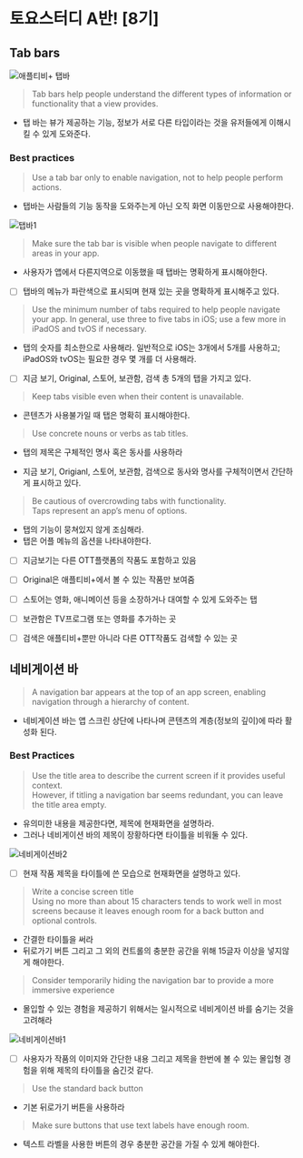 # 토요스터디 A반! [8기]
## Tab bars
![애플티비+ 탭바](“.https://raw.githubusercontent.com/Rhode-park/ss8-sat-study-A/leonFather/week2/image/탭바.jpeg”)

> Tab bars help people understand the different types of information or functionality that a view provides.  
* 탭 바는 뷰가 제공하는 기능, 정보가 서로 다른 타입이라는 것을 유저들에게 이해시킬 수 있게 도와준다.

### Best practices
> Use a tab bar only to enable navigation, not to help people perform actions.  
* 탭바는 사람들의 기능 동작을 도와주는게 아닌 오직 화면 이동만으로 사용해야한다.

![탭바1](“https://user-images.githubusercontent.com/55453151/210121192-11ce2d08-b839-4303-a756-f2c6c612620f.gif”)

> Make sure the tab bar is visible when people navigate to different areas in your app.  
* 사용자가 앱에서 다른지역으로 이동했을 때 탭바는 명확하게 표시해야한다.

- [ ] 탭바의 메뉴가 파란색으로 표시되며 현재 있는 곳을 명확하게 표시해주고 있다.

> Use the minimum number of tabs required to help people navigate your app. In general, use three to five tabs in iOS; use a few more in iPadOS and tvOS if necessary.  
* 탭의 숫자를 최소한으로 사용해라. 일반적으로 iOS는 3개에서 5개를 사용하고; iPadOS와 tvOS는 필요한 경우 몇 개를 더 사용해라.

- [ ] 지금 보기, Original, 스토어, 보관함, 검색 총 5개의 탭을 가지고 있다.

> Keep tabs visible even when their content is unavailable.  
* 콘텐츠가 사용불가일 때 탭은 명확히 표시해야한다.

> Use concrete nouns or verbs as tab titles.  
* 탭의 제목은 구체적인 명사 혹은 동사를 사용하라

* 지금 보기, Origianl, 스토어, 보관함, 검색으로 동사와 명사를 구체적이면서 간단하게 표시하고 있다.

> Be cautious of overcrowding tabs with functionality.  
> Taps represent an app’s menu of options.  
* 탭의 기능이 뭉쳐있지 않게 조심해라.
* 탭은 어플 메뉴의 옵션을 나타내야한다.

- [ ] 지금보기는 다른 OTT플랫폼의 작품도 포함하고 있음
- [ ] Original은 애플티비+에서 볼 수 있는 작품만 보여줌
- [ ] 스토어는 영화, 애니메이션 등을 소장하거나 대여할 수 있게 도와주는 탭
- [ ] 보관함은 TV프로그램 또는 영화를 추가하는 곳
- [ ] 검색은 애플티비+뿐만 아니라 다른 OTT작품도 검색할 수 있는 곳


## 네비게이션 바
> A navigation bar appears at the top of an app screen, enabling navigation through a hierarchy of content.  
* 네비게이션 바는 앱 스크린 상단에 나타나며 콘텐츠의 계층(정보의 깊이)에 따라 활성화 된다.

### Best Practices
> Use the title area to describe the current screen if it provides useful context.  
> However, if titling a navigation bar seems redundant, you can leave the title area empty.  
* 유의미한 내용을 제공한다면, 제목에 현재화면을 설명하라.
* 그러나 네비게이션 바의 제목이 장황하다면 타이틀을 비워둘 수 있다.

![네비게이션바2](“https://user-images.githubusercontent.com/55453151/210121222-34bcfdaa-e37d-450c-9f63-211b3933cde7.PNG”)

- [ ] 현재 작품 제목을 타이틀에 쓴 모습으로 현재화면을 설명하고 있다.


> Write a concise screen title  
> Using no more than about 15 characters tends to work well in most screens because it leaves enough room for a back button and optional controls.  
* 간결한 타이틀을 써라
* 뒤로가기 버튼 그리고 그 외의 컨트롤의 충분한 공간을 위해 15글자 이상을 넣지않게 해야한다.


> Consider temporarily hiding the navigation bar to provide a more immersive experience  
* 몰입할 수 있는 경험을 제공하기 위해서는 일시적으로 네비게이션 바를 숨기는 것을 고려해라

![네비게이션바1](“https://user-images.githubusercontent.com/55453151/210121214-a17d80e1-bcca-4233-af65-a62608b55f79.PNG”)

- [ ] 사용자가 작품의 이미지와 간단한 내용 그리고 제목을 한번에 볼 수 있는 몰입형 경험을 위해 제목의 타이틀을 숨긴것 같다.

> Use the standard back button  
* 기본 뒤로가기 버튼을 사용하라

> Make sure buttons that use text labels have enough room.  
* 텍스트 라벨을 사용한 버튼의 경우 충분한 공간을 가질 수 있게 해야한다.









